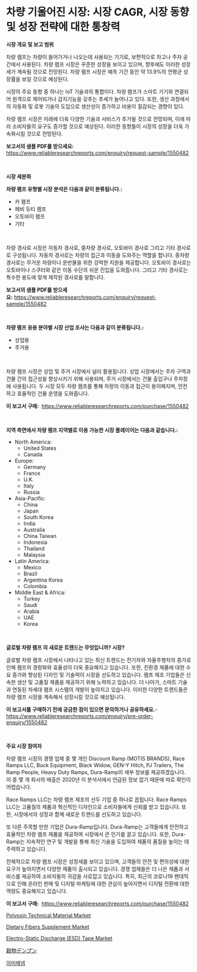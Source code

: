 <p><h1>차량 기울어진 시장: 시장 CAGR, 시장 동향 및 성장 전략에 대한 통창력</h1></p><p><strong>시장 개요 및 보고 범위</strong></p>
<p><p>차량 램프는 차량이 들어가거나 나오는데 사용되는 기기로, 보편적으로 차고나 주차 공간에서 사용된다. 차량 램프 시장은 꾸준한 성장을 보이고 있으며, 향후에도 이러한 성장세가 계속될 것으로 전망된다. 차량 램프 시장은 예측 기간 동안 약 13.9%의 연평균 성장률을 보일 것으로 예상된다.</p><p>시장의 주요 동향 중 하나는 IoT 기술과의 통합이다. 차량 램프가 스마트 기기와 연결되어 원격으로 제어되거나 감지기능을 갖추는 추세가 늘어나고 있다. 또한, 생산 과정에서의 자동화 및 로봇 기술의 도입으로 생산성이 증가하고 비용이 절감되는 경향이 있다.</p><p>차량 램프 시장은 미래에 더욱 다양한 기술과 서비스가 추가될 것으로 전망되며, 이에 따라 소비자들의 요구도 증가할 것으로 예상된다. 이러한 동향들이 시장의 성장을 더욱 가속화시킬 것으로 전망된다.</p></p>
<p><strong>보고서의 샘플 PDF를 받으세요:</strong> <a href="https://www.reliableresearchreports.com/enquiry/request-sample/1550482">https://www.reliableresearchreports.com/enquiry/request-sample/1550482</a></p>
<p>&nbsp;</p>
<p><strong>시장 세분화</strong></p>
<p><strong>차량 램프 유형별 시장 분석은 다음과 같이 분류됩니다.:</strong></p>
<p><ul><li>카 램프</li><li>헤비 듀티 램프</li><li>오토바이 램프</li><li>기타</li></ul></p>
<p>&nbsp;</p>
<p><p>차량 경사로 시장은 자동차 경사로, 중차량 경사로, 오토바이 경사로 그리고 기타 경사로로 구성됩니다. 자동차 경사로는 차량의 접근과 이동을 도와주는 역할을 합니다. 중차량 경사로는 무거운 차량이나 운반물을 위한 강력한 지원을 제공합니다. 오토바이 경사로는 오토바이나 스쿠터와 같은 이동 수단의 쉬운 진입을 도와줍니다. 그리고 기타 경사로는 특수한 용도에 맞게 제작된 경사로를 말합니다.</p></p>
<p><strong>보고서의 샘플 PDF를 받으세요:</strong>&nbsp;<a href="https://www.reliableresearchreports.com/enquiry/request-sample/1550482">https://www.reliableresearchreports.com/enquiry/request-sample/1550482</a></p>
<p>&nbsp;</p>
<p><strong> 차량 램프 응용 분야별 시장 산업 조사는 다음과 같이 분류됩니다.:</strong></p>
<p><ul><li>상업용</li><li>주거용</li></ul></p>
<p>&nbsp;</p>
<p><p>차량 램프 시장은 상업 및 주거 시장에서 널리 활용됩니다. 상업 시장에서는 주차 구역과 건물 간의 접근성을 향상시키기 위해 사용되며, 주거 시장에서는 건물 출입구나 주차장에 사용됩니다. 두 시장 모두 차량 램프를 통해 차량의 이동과 접근이 용이해지며, 안전하고 효율적인 건물 운영을 도와줍니다.</p></p>
<p><strong>이 보고서 구매:</strong>&nbsp; <a href="https://www.reliableresearchreports.com/purchase/1550482">https://www.reliableresearchreports.com/purchase/1550482</a></p>
<p>&nbsp;</p>
<p><strong>지역 측면에서 차량 램프 지역별로 이용 가능한 시장 플레이어는 다음과 같습니다.:</strong></p>
<p><ul>
    <li>
        North America:
        <ul>
            <li>United States</li>
            <li>Canada</li>
        </ul>
    </li>
    <li>
        Europe:
        <ul>
            <li>Germany</li>
            <li>France</li>
            <li>U.K.</li>
            <li>Italy</li>
            <li>Russia</li>
        </ul>
    </li>
    <li>
        Asia-Pacific:
        <ul>
            <li>China</li>
            <li>Japan</li>
            <li>South Korea</li>
            <li>India</li>
            <li>Australia</li>
            <li>China Taiwan</li>
            <li>Indonesia</li>
            <li>Thailand</li>
            <li>Malaysia</li>
        </ul>
    </li>
    <li>
        Latin America:
        <ul>
            <li>Mexico</li>
            <li>Brazil</li>
            <li>Argentina Korea</li>
            <li>Colombia</li>
        </ul>
    </li>
    <li>
        Middle East & Africa:
        <ul>
            <li>Turkey</li>
            <li>Saudi</li>
            <li>Arabia</li>
            <li>UAE</li>
            <li>Korea</li>
        </ul>
    </li>
    </ul></p>
<p>&nbsp;</p>
<p><strong>글로벌 차량 램프 의 새로운 트렌드는 무엇입니까? 시장?</strong></p>
<p><p>글로벌 차량 램프 시장에서 나타나고 있는 최신 트렌드는 전기차와 자율주행차의 증가로 인해 램프의 경량화와 효율성이 더욱 중요해지고 있습니다. 또한, 친환경 제품에 대한 수요 증가와 향상된 디자인 및 기술력이 시장을 선도하고 있습니다. 램프 제조 기업들은 신속한 생산 및 고품질 제품을 제공하기 위해 노력하고 있습니다. 더 나아가, 스마트 기술과 연동된 차세대 램프 시스템의 개발이 높아지고 있습니다. 이러한 다양한 트렌드들은 차량 램프 시장을 계속해서 성장시킬 것으로 예상됩니다.</p></p>
<p><strong>이 보고서를 구매하기 전에 궁금한 점이 있으면 문의하거나 공유하세요.</strong>- <a href="https://www.reliableresearchreports.com/enquiry/pre-order-enquiry/1550482">https://www.reliableresearchreports.com/enquiry/pre-order-enquiry/1550482</a></p>
<p>&nbsp;</p>
<p><strong>주요 시장 참여자</strong></p>
<p><p>차량 램프 시장의 경쟁 업체 중 몇 개인 Discount Ramp (MOTIS BRANDS), Race Ramps LLC, Buck Equipment, Black Widow, GEN-Y Hitch, PJ Trailers, The Ramp People, Heavy Duty Ramps, Dura-Ramp의 세부 정보를 제공하겠습니다. 이 중 몇 개 회사의 매출은 2020년 이 분석서에서 언급된 정보 없기 때문에 따로 확인이 어렵습니다. </p><p>Race Ramps LLC는 차량 램프 제조의 선두 기업 중 하나로 꼽힙니다. Race Ramps LLC는 고품질의 제품과 혁신적인 디자인으로 소비자들에게 신뢰를 받고 있습니다. 또한, 시장에서의 성장과 함께 새로운 트렌드를 선도하고 있습니다. </p><p>또 다른 주목할 만한 기업은 Dura-Ramp입니다. Dura-Ramp는 고객들에게 안전하고 효율적인 차량 램프 제품을 제공하여 시장에서 큰 인기를 끌고 있습니다. 또한, Dura-Ramp는 지속적인 연구 및 개발을 통해 최신 기술을 도입하여 제품의 품질을 높이는 데 주력하고 있습니다. </p><p>전체적으로 차량 램프 시장은 성장세를 보이고 있으며, 고객들의 안전 및 편의성에 대한 요구가 높아지면서 다양한 제품이 출시되고 있습니다. 경쟁 업체들은 더 나은 제품과 서비스를 제공하여 소비자들의 귀감을 사로잡고 있습니다. 특히, 최근의 코로나19 팬데믹으로 인해 온라인 판매 및 디지털 마케팅에 대한 관심이 높아지면서 디지털 전환에 대한 역량도 중요해지고 있습니다.</p></p>
<p><strong>이 보고서 구매:</strong>&nbsp;&nbsp;<a href="https://www.reliableresearchreports.com/purchase/1550482">https://www.reliableresearchreports.com/purchase/1550482</a></p>
<p><p><a href="https://issuu.com/reportprime-2/docs/polyoxin-technical-material-market-size-2030.pptx">Polyoxin Technical Material Market</a></p><p><a href="https://issuu.com/reportprime-2/docs/dietary-fibers-supplement-market-size-2030.pptx">Dietary Fibers Supplement Market</a></p><p><a href="https://github.com/provorikovar/Market-Research-Report-List-3/blob/main/electro-static-discharge-esd-tape-market.md">Electro-Static Discharge (ESD) Tape Market</a></p><p><a href="https://github.com/ReganWisoky2023/Market-Research-Report-List-1/blob/main/58326477279.md">穀物デンプン</a></p><p><a href="https://medium.com/@hermanokutneva7878567/%EC%9E%84%EC%9D%B4%ED%8E%98%EB%84%B4-%EC%8B%9C%EC%9E%A5-%EB%8F%99%ED%96%A5-%EB%B0%8F-%EC%8B%9C%EC%9E%A5-%EB%B6%84%EC%84%9D%EC%9D%80-2024-2031%EB%85%84%EA%B9%8C%EC%A7%80-%EC%98%88%EC%B8%A1%EB%90%A9%EB%8B%88%EB%8B%A4-f44d6d68460a">이미페넴</a></p></p>
